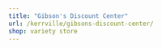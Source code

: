 ```yaml
---
title: "Gibson's Discount Center"
url: /kerrville/gibsons-discount-center/
shop: variety store
---
```

